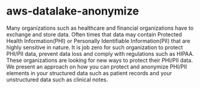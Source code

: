 # aws-datalake-anonymize
Many organizations such as healthcare and financial organizations have to exchange and store data.  Often times that data
may contain Protected Health Information(PHI) or Personally Identifiable Information(PII) that are highly sensitive in nature. 
It is job zero for such organization to protect PHI/PII data, prevent data loss and comply with regulations such as HIPAA.  
These organizations are looking for new ways to protect their PHI/PII data.
We present an approach on how you can protect and anonymize PHI/PII elements in your structured data such as patient records 
and your unstructured data such as clinical notes.

